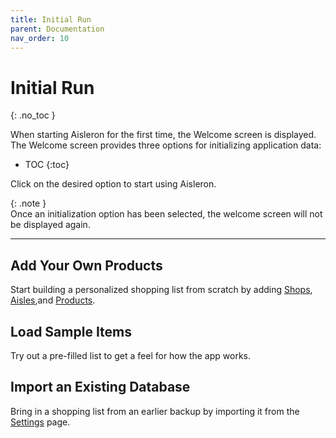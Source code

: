 ```yaml
---
title: Initial Run
parent: Documentation
nav_order: 10
---
```


# Initial Run
{: .no_toc }

When starting Aisleron for the first time, the Welcome screen is displayed. The Welcome screen provides three options for initializing application data:

* TOC
{:toc}

Click on the desired option to start using Aisleron.

{: .note }  
Once an initialization option has been selected, the welcome screen will not be displayed again.

---

## Add Your Own Products
Start building a personalized shopping list from scratch by adding [Shops]({{site.baseurl}}/docs/documentation/manage-shops#add-a-shop), [Aisles]({{site.baseurl}}/docs/documentation/manage-aisles#add-an-aisle),and [Products]({{site.baseurl}}/docs/documentation/manage-products#add-a-product).

## Load Sample Items
Try out a pre-filled list to get a feel for how the app works.

## Import an Existing Database
Bring in a shopping list from an earlier backup by importing it from the [Settings]({{site.baseurl}}/docs/documentation/settings#restore-database) page.
